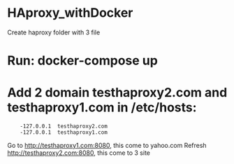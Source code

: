 # HAproxy_withDocker
Create haproxy folder with 3 file
# Run: docker-compose up
# Add 2 domain testhaproxy2.com and testhaproxy1.com in /etc/hosts:
        -127.0.0.1	testhaproxy2.com
        -127.0.0.1	testhaproxy1.com
Go to http://testhaproxy1.com:8080, this come to yahoo.com
Refresh http://testhaproxy2.com:8080, this come to 3 site 
